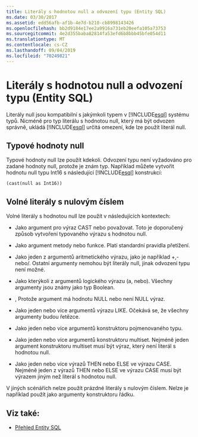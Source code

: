 ```yaml
---
title: Literály s hodnotou null a odvození typu (Entity SQL)
ms.date: 03/30/2017
ms.assetid: edd56afb-af1b-4e7d-b210-cb8998143426
ms.openlocfilehash: bb2d9184e17ee2a9916a731eb20eefa105a73753
ms.sourcegitcommit: 4e2d355baba82814fa53efd6b8bbb45bfe054d11
ms.translationtype: MT
ms.contentlocale: cs-CZ
ms.lasthandoff: 09/04/2019
ms.locfileid: "70249821"
---
```

# <a name="null-literals-and-type-inference-entity-sql"></a>Literály s hodnotou null a odvození typu (Entity SQL)
Literály null jsou kompatibilní s jakýmkoli typem v [!INCLUDE[esql](../../../../../../includes/esql-md.md)] systému typů. Nicméně pro typ literálu s hodnotou null, který má být odvozen správně, ukládá [!INCLUDE[esql](../../../../../../includes/esql-md.md)] určitá omezení, kde lze použít literál null.  
  
## <a name="typed-nulls"></a>Typové hodnoty null  
 Typové hodnoty null lze použít kdekoli. Odvození typu není vyžadováno pro zadané hodnoty null, protože je znám typ. Například můžete vytvořit hodnotu null typu Int16 s následující [!INCLUDE[esql](../../../../../../includes/esql-md.md)] konstrukcí:  
  
 `(cast(null as Int16))`  
  
## <a name="free-floating-null-literals"></a>Volné literály s nulovým číslem  
 Volné literály s hodnotou null lze použít v následujících kontextech:  
  
- Jako argument pro výraz CAST nebo považovat. Toto je doporučený způsob vytvoření typovaného výrazu s hodnotou null.  
  
- Jako argument metody nebo funkce. Platí standardní pravidla přetížení.  
  
- Jako jeden z argumentů aritmetického výrazu, jako je například +,-nebo/. Ostatní argumenty nemohou být literály null, jinak odvození typu není možné.  
  
- Jako kterýkoli z argumentů logického výrazu (a, nebo). Všechny argumenty jsou známy jako typ Boolean.  
  
- , Protože argument má hodnotu NULL nebo není NULL výraz.  
  
- Jako jeden nebo více argumentů výrazu LIKE. Očekává se, že všechny argumenty budou řetězce.  
  
- Jako jeden nebo více argumentů konstruktoru pojmenovaného typu.  
  
- Jako jeden nebo více argumentů konstruktoru multiset. Nejméně jeden argument konstruktoru multiset musí být výraz, který není literál s hodnotou null.  
  
- Jako jeden nebo více výrazů THEN nebo ELSE ve výrazu CASE. Nejméně jeden z výrazů THEN nebo ELSE ve výrazu CASE musí být výrazem jiným než literál s hodnotou null.  
  
 V jiných scénářích nelze použít prázdné literály s nulovým číslem. Nelze je například použít jako argumenty konstruktoru řádku.  
  
## <a name="see-also"></a>Viz také:

- [Přehled Entity SQL](entity-sql-overview.md)
